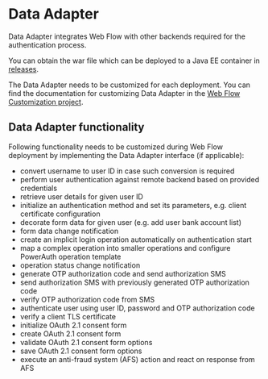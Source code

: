 # Data Adapter

Data Adapter integrates Web Flow with other backends required for the authentication process.

You can obtain the war file which can be deployed to a Java EE container in [releases](https://github.com/wultra/powerauth-webflow/releases).

The Data Adapter needs to be customized for each deployment. You can find the documentation for customizing Data Adapter in the [Web Flow Customization project](https://github.com/wultra/powerauth-webflow-customization/blob/develop/docs/Implementing-the-Data-Adapter-Interface.md).

## Data Adapter functionality

Following functionality needs to be customized during Web Flow deployment by implementing the Data Adapter interface (if applicable):

- convert username to user ID in case such conversion is required
- perform user authentication against remote backend based on provided credentials
- retrieve user details for given user ID
- initialize an authentication method and set its parameters, e.g. client certificate configuration
- decorate form data for given user (e.g. add user bank account list)
- form data change notification
- create an implicit login operation automatically on authentication start
- map a complex operation into smaller operations and configure PowerAuth operation template
- operation status change notification
- generate OTP authorization code and send authorization SMS
- send authorization SMS with previously generated OTP authorization code   
- verify OTP authorization code from SMS
- authenticate user using user ID, password and OTP authorization code
- verify a client TLS certificate 
- initialize OAuth 2.1 consent form
- create OAuth 2.1 consent form
- validate OAuth 2.1 consent form options
- save OAuth 2.1 consent form options
- execute an anti-fraud system (AFS) action and react on response from AFS
